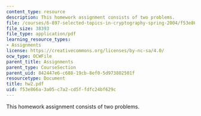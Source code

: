 ```yaml
---
content_type: resource
description: This homework assignment consists of two problems.
file: /courses/6-897-selected-topics-in-cryptography-spring-2004/f53e866a3a05c7a2cd5ffdfc24bf629c_hw2.pdf
file_size: 38393
file_type: application/pdf
learning_resource_types:
- Assignments
license: https://creativecommons.org/licenses/by-nc-sa/4.0/
ocw_type: OCWFile
parent_title: Assignments
parent_type: CourseSection
parent_uid: 842447e6-c688-19cb-8ef0-5d973802501f
resourcetype: Document
title: hw2.pdf
uid: f53e866a-3a05-c7a2-cd5f-fdfc24bf629c
---
```

This homework assignment consists of two problems.